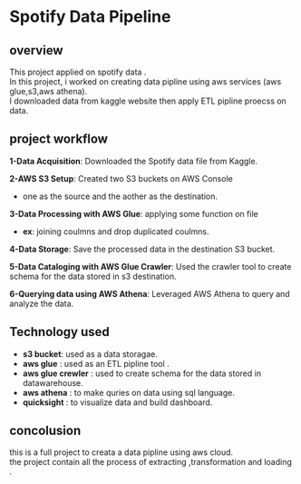 # Spotify Data Pipeline 
## overview 

This project applied on spotify data .  
In this project, i worked on creating data pipline using aws services (aws glue,s3,aws athena).   
I downloaded data from kaggle website then apply ETL pipline proecss on data. 

## project workflow

**1-Data Acquisition**: Downloaded the Spotify data file from Kaggle.

**2-AWS S3 Setup**: Created two S3 buckets on AWS Console  
* one as the source and the aother as the destination.

**3-Data Processing with AWS Glue**: applying some function on file   
* **ex**: joining coulmns and drop duplicated coulmns.

**4-Data Storage**: Save the processed data in the destination S3 bucket.

**5-Data Cataloging with AWS Glue Crawler**: Used the crawler tool to create schema for the data stored in s3 destination.

**6-Querying data using AWS Athena**: Leveraged AWS Athena to query and analyze the data.

## Technology used 

* **s3 bucket**: used as a data storagae.  
* **aws glue** : used as an ETL pipline tool .
* **aws glue crewler** : used to create schema for the data stored in datawarehouse.
* **aws athena** : to make quries on data using sql language.
*  **quicksight** : to visualize data and build dashboard.

## concolusion
this is a full project to creata a data pipline using aws cloud.  
the project contain all the process of extracting ,transformation and loading .  
